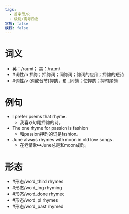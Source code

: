 ```yaml
---
tags:
  - 首字母/R
  - 级别/高考四级
掌握: false
模糊: false
---
```

# 词义
- 英：/raɪm/； 美：/raɪm/
- #词性/n  押韵；押韵词；同韵词；韵词的应用；押韵的短诗
- #词性/v  (词或音节)押韵，和…同韵；使押韵；押句尾韵
# 例句
- I prefer poems that rhyme .
	- 我喜欢句尾押韵的诗。
- The one rhyme for passion is fashion
	- 和passion押韵的词是fashion。
- June always rhymes with moon in old love songs .
	- 在老情歌中June总是和moon成韵。
# 形态
- #形态/word_third rhymes
- #形态/word_ing rhyming
- #形态/word_done rhymed
- #形态/word_pl rhymes
- #形态/word_past rhymed
